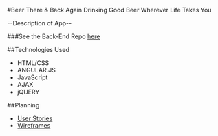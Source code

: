 #Beer There & Back Again
Drinking Good Beer Wherever Life Takes You

--Description of App--

###See the Back-End Repo [here](https://github.com/tiffboors29/project_4_api)


##Technologies Used
- HTML/CSS
- ANGULAR.JS
- JavaScript
- AJAX
- jQUERY



##Planning
- [User Stories](planning-docs/user-stories.txt)
- [Wireframes]()

